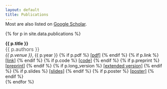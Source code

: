 ```yaml
---
layout: default
title: Publications
---
```


<style>
.publication + .publication {
  margin-top: 1rem;
}

.publication-authors {
  opacity: 0.75;
  font-size: 1rem;
}

.scholar {
  margin-top: -1rem;
}
</style>

<p class='scholar'>
  Most are also listed on <a href='https://scholar.google.com/citations?user=Lf-StbQAAAAJ&hl=en' target='_blank'>Google Scholar</a>.
</p>

{% for p in site.data.publications %}
  <div class='publication'>
    <strong class='publication-title'>
      {{ p.title }}
    </strong>
    <div class='publication-authors'> {{ p.authors }} </div>
    <div class='publication-venue'>
      <em>{{ p.venue }}</em>, {{ p.year }}
      {% if p.pdf %}
        <a href='{{p.pdf}}' target='_blank'>[pdf]</a>
      {% endif %}
      {% if p.link %}
        <a href='{{p.link}}' target='_blank'>[link]</a>
      {% endif %}
      {% if p.code %}
        <a href='{{p.code}}' target='_blank'>[code]</a>
      {% endif %}
      {% if p.preprint %}
        <a href='{{p.preprint}}' target='_blank'>[preprint]</a>
      {% endif %}
      {% if p.long_version %}
        <a href='{{p.long_version}}' target='_blank'>[extended version]</a>
      {% endif %}
      {% if p.slides %}
        <a href='{{p.slides}}' target='_blank'>[slides]</a>
      {% endif %}
      {% if p.poster %}
        <a href='{{p.poster}}' target='_blank'>[poster]</a>
      {% endif %}
    </div>
  </div>
{% endfor %}
